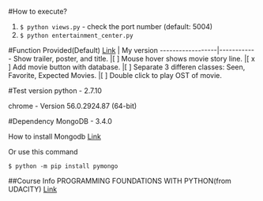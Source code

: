 #How to execute?
1. `$ python views.py` - check the port number (default: 5004)
2. `$ python entertainment_center.py`


#Function
Provided(Default) [Link](https://docs.google.com/document/d/1joDQNQl_4icYYm6tM_F9ch5hZEH_f157hlljSUGOLWs/pub?embedded=true) | My version
------------------|------------
Show trailer, poster, and title. |[ ] Mouse hover shows movie story line.
 |[ x ] Add movie button with database.
 |[ ] Separate 3 differen classes: Seen, Favorite, Expected Movies.
 |[ ] Double click to play OST of movie.


#Test version
python - 2.7.10

chrome - Version 56.0.2924.87 (64-bit)

#Dependency
MongoDB - 3.4.0

How to install Mongodb [Link](http://api.mongodb.com/python/current/installation.html?_ga=1.220129373.514028619.1488923617)

Or use this command

`$ python -m pip install pymongo`

##Course Info
PROGRAMMING FOUNDATIONS WITH PYTHON(from UDACITY) [Link](https://www.udacity.com/course/programming-foundations-with-python--ud036)